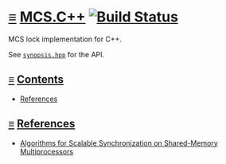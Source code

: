 # [≡](#contents) [MCS.C++](#) [![Build Status](https://travis-ci.org/per-framework/mcs.cpp.svg?branch=v1)](https://travis-ci.org/per-framework/mcs.cpp)

MCS lock implementation for C++.

See [`synopsis.hpp`](provides/include/mcs_v1/synopsis.hpp) for the API.

## <a id="contents"></a> [≡](#contents) [Contents](#contents)

- [References](#references)

## <a id="references"></a> [≡](#contents) [References](#references)

- [Algorithms for Scalable Synchronization on Shared-Memory Multiprocessors](http://web.mit.edu/6.173/www/currentsemester/readings/R06-scalable-synchronization-1991.pdf)
